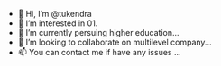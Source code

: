 - 👋 Hi, I’m @tukendra
- 👀 I’m interested in 01.
- 🌱 I’m currently persuing higher education...
- 💞️ I’m looking to collaborate on multilevel company...
- 📫 You can contact me if have any issues ...

<!---
tukendra/tukendra is a ✨ special ✨ repository because its `README.md` (this file) appears on your GitHub profile.
You can click the Preview link to take a look at your changes.
--->

